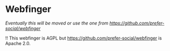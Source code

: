 # Webfinger 

*Eventually this will be moved or use the one from https://github.com/prefer-social/webfinger*

!! This webfinger is AGPL but https://github.com/prefer-social/webfinger is Apache 2.0.


